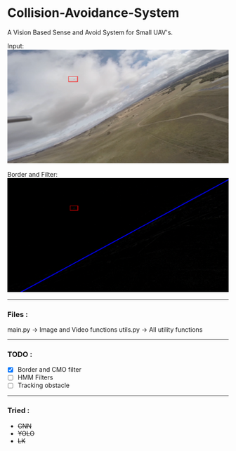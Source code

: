 # Collision-Avoidance-System
A Vision Based Sense and Avoid System for Small UAV's.

Input:
![](images/Input.png)

Border and Filter:
![](images/CMO.png)

---

### Files :

main.py   ->  Image and Video functions
utils.py  ->  All utility functions

---

### TODO :

- [x] Border and CMO filter
- [ ] HMM Filters
- [ ] Tracking obstacle

---

### Tried : 

- ~~CNN~~
- ~~YOLO~~
- ~~LK~~
